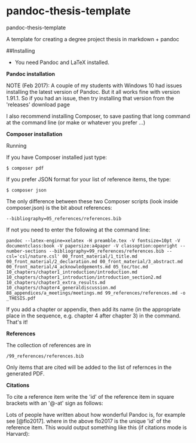 pandoc-thesis-template
======================

pandoc-thesis-template

A template for creating a degree project thesis in markdown + pandoc

##Installing

*   You need Pandoc and LaTeX installed.

**Pandoc installation**

NOTE (Feb 2017): A couple of my students with Windows 10 had issues installing the latest version of Pandoc. But it all works fine with version 1.91.1. So if you had an issue, then try installing that version from the 'releases' download page

I also recommend installing Composer, to save pasting that long command at the command line (or make or whatever you prefer ...)

**Composer installation**

Running

If you have Composer installed just type:

    $ composer pdf
    
If you prefer JSON format for your list of reference items, the type:

    $ composer json
    
The only difference between these two Composer scripts (look inside composer.json) is the bit about references:

    --bibliography=05_references/references.bib
    
If not you need to enter the following at the command line:

    pandoc --latex-engine=xelatex -H preamble.tex -V fontsize=10pt -V documentclass:book -V papersize:a4paper -V classoption:openright --number-sections --bibliography=99_references/references.bib --csl='csl/nature.csl' 00_front_material/1_title.md 00_front_material/2_declaration.md 00_front_material/3_abstract.md 00_front_material/4_acknowledgements.md 05_toc/toc.md 10_chapters/chapter1_introduction/introduction.md 10_chapters/chapter1_introduction/introduction_section2.md 10_chapters/chapter3_extra_results.md 10_chapters/chapter4_generaldiscussion.md 88_appendices/a_meetings/meetings.md 99_references/references.md -o _THESIS.pdf

If you add a chapter or appendix, then add its name (in the appropriate place in the sequence, e.g. chapter 4 after chapter 3) in the command. That's it!

**References**

The collection of references are in 
    
    /99_references/references.bib

Only items that are cited will be added to the list of refernces in the generated PDF.

**Citations**

To cite a reference item write the 'id' of the reference item in square brackets with an '@-at' sign as follows:

Lots of people have written about how wonderful Pandoc is, for example see [@flo2017].
where in the above flo2017 is the unique 'id' of the reference item. This would output something like this (if citations mode is Harvard):
